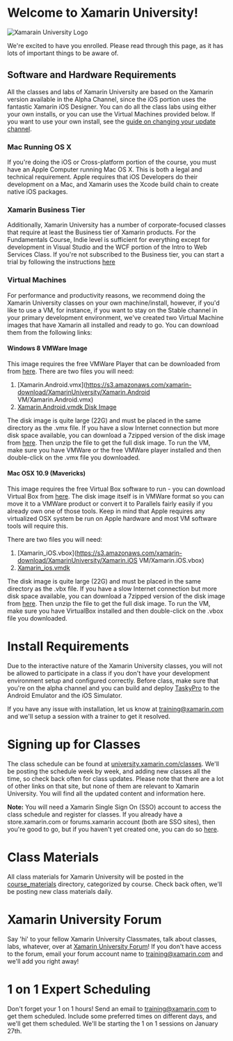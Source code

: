 # Welcome to Xamarin University!

![Xamarain University Logo](https://raw2.github.com/xamarin/XamarinUniversity/master/Support_Files/XamU_Logo_BlueBackground.png?token=947633__eyJzY29wZSI6IlJhd0Jsb2I6eGFtYXJpbi9YYW1hcmluVW5pdmVyc2l0eS9tYXN0ZXIvU3VwcG9ydF9GaWxlcy9YYW1VX0xvZ29fQmx1ZUJhY2tncm91bmQucG5nIiwiZXhwaXJlcyI6MTM5MDI0Njg1NH0%3D--7d78c2b184295b205caf227b79ec6bccf3fbb458)

We're excited to have you enrolled. Please read through this page, as it has lots of important things to be aware of.

## Software and Hardware Requirements

All the classes and labs of Xamarin University are based on the Xamarin version available in the Alpha Channel, since the iOS portion uses the fantastic Xamarin iOS Designer. You can do all the class labs using either your own installs, or you can use the Virtual Machines provided below. If you want to use your own install, see the [guide on changing your update channel](http://docs.xamarin.com/recipes/cross-platform/ide/change_updates_channel/).

### Mac Running OS X

If you're doing the iOS or Cross-platform portion of the course, you must have an Apple Computer running Mac OS X. This is both a legal and technical requirement. Apple requires that iOS Developers do their development on a Mac, and Xamarin uses the Xcode build chain to create native iOS packages.

### Xamarin Business Tier

Additionally, Xamarin University has a number of corporate-focused classes that require at least the Business tier of Xamarin products. For the Fundamentals Course, Indie level is sufficient for everything except for development in Visual Studio and the WCF portion of the Intro to Web Services Class. If you're not subscribed to the Business tier, you can start a trial by following the instructions [here](http://docs.xamarin.com/guides/cross-platform/getting_started/beginning_a_xamarin_trial/)

### Virtual Machines

For performance and productivity reasons, we recommend doing the Xamarin University classes on your own machine/install, however, if you'd like to use a VM, for instance, if you want to stay on the Stable channel in your primary development environment, we've created two Virtual Machine images that have Xamarin all installed and ready to go. You can download them from the following links:

#### Windows 8 VMWare Image

This image requires the free VMWare Player that can be downloaded from from [here](https://my.vmware.com/web/vmware/free#desktop_end_user_computing/vmware_player/6_0).  There are two files you will need:
 1. [Xamarin.Android.vmx](https://s3.amazonaws.com/xamarin-download/XamarinUniversity/Xamarin.Android VM/Xamarin.Android.vmx)
 2. [Xamarin.Android.vmdk Disk Image](https://s3.amazonaws.com/xamarin-download/XamarinUniversity/Xamarin.Android+VM+Unzipped/Xamarin.Android.vmdk)
 
The disk image is quite large (22G) and must be placed in the same directory as the .vmx file.  If you have a slow Internet connection but more disk space available, you can download a 7zipped version of the disk image from [here](https://s3.amazonaws.com/xamarin-download/XamarinUniversity/Xamarin.Android+VM/Xamarin.Android.vmdk.7z).  Then unzip the file to get the full disk image.  To run the VM, make sure you have VMWare or the free VMWare player installed and then double-click on the .vmx file you downloaded.

#### Mac OSX 10.9 (Mavericks)

This image requires the free Virtual Box software to run - you can download Virtual Box from [here](http://virtualbox.org).  The disk image itself is in VMWare format so you can move it to a VMWare product or convert it to Parallels fairly easily if you already own one of those tools.  Keep in mind that Apple requires any virtualized OSX system be run on Apple hardware and most VM software tools will require this. 

There are two files you will need:

1. [Xamarin_iOS.vbox](https://s3.amazonaws.com/xamarin-download/XamarinUniversity/Xamarin.iOS VM/Xamarin.iOS.vbox)
2. [Xamarin_ios.vmdk](https://s3.amazonaws.com/xamarin-download/XamarinUniversity/Xamarin.iOS+VM+Unzipped/Xamarin.iOS.vmdk)

The disk image is quite large (22G) and must be placed in the same directory as the .vbx file.  If you have a slow Internet connection but more disk space available, you can download a 7zipped version of the disk image from [here](https://s3.amazonaws.com/xamarin-download/XamarinUniversity/Xamarin.iOS+VM/Xamarin.ios.vmdk.7z).  Then unzip the file to get the full disk image.  To run the VM, make sure you have VirtualBox installed and then double-click on the .vbox file you downloaded.


# Install Requirements

Due to the interactive nature of the Xamarin University classes, you will not be allowed to participate in a class if you don't have your development environment setup and configured correctly. Before class, make sure that you're on the alpha channel and you can build and deploy [TaskyPro](http://docs.xamarin.com/content/TaskyPro/) to the Android Emulator and the iOS Simulator.

If you have any issue with installation, let us know at <training@xamarin.com> and we'll setup a session with a trainer to get it resolved.

# Signing up for Classes

The class schedule can be found at [university.xamarin.com/classes](http://xamarin.trainingrocket.com/classes). We'll be posting the schedule week by week, and adding new classes all the time, so check back often for class updates. Please note that there are a lot of other links on that site, but none of them are relevant to Xamarin University. You will find all the updated content and information here.

**Note:** You will need a Xamarin Single Sign On (SSO) account to access the class schedule and register for classes.  If you already have a store.xamarin.com or forums.xamarin account (both are SSO sites), then you're good to go, but if you haven't yet created one, you can do so [here](https://auth.xamarin.com/account/register).

# Class Materials

All class materials for Xamarin University will be posted in the [course_materials](https://github.com/xamarin/XamarinUniversity/tree/master/Course_Materials) directory, categorized by course. Check back often, we'll be posting new class materials daily.

# Xamarin University Forum

Say 'hi' to your fellow Xamarin University Classmates, talk about classes, labs, whatever, over at [Xamarin University Forum](http://forums.xamarin.com/categories/university)! If you don't have access to the forum, email your forum account name to <training@xamarin.com> and we'll add you right away!

# 1 on 1 Expert Scheduling

Don't forget your 1 on 1 hours! Send an email to <training@xamarin.com> to get them scheduled. Include some preferred times on different days, and we'll get them scheduled. We'll be starting the 1 on 1 sessions on January 27th.
